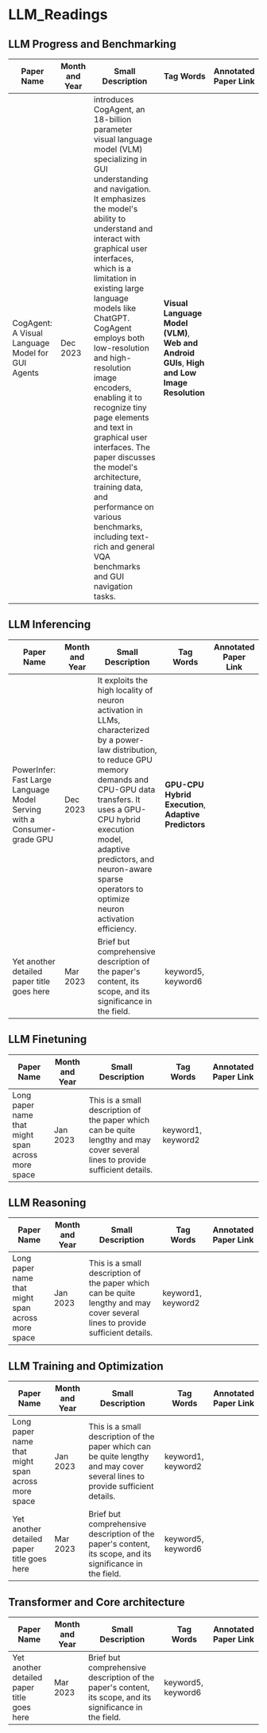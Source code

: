 # LLM_Readings

## LLM Progress and Benchmarking
| Paper Name | Month and Year | Small Description | Tag Words | Annotated Paper Link
|------------|----------------|-------------------|-----------|--------|
| CogAgent: A Visual Language Model for GUI Agents | Dec 2023 | introduces CogAgent, an 18-billion parameter visual language model (VLM) specializing in GUI understanding and navigation. It emphasizes the model's ability to understand and interact with graphical user interfaces, which is a limitation in existing large language models like ChatGPT. CogAgent employs both low-resolution and high-resolution image encoders, enabling it to recognize tiny page elements and text in graphical user interfaces. The paper discusses the model's architecture, training data, and performance on various benchmarks, including text-rich and general VQA benchmarks and GUI navigation tasks. |  **Visual Language Model (VLM)**, **Web and Android GUIs**, **High and Low Image Resolution**|

## LLM Inferencing
| Paper Name | Month and Year | Small Description | Tag Words | Annotated Paper Link 
|------------|----------------|-------------------------|-----------|--------|
| PowerInfer: Fast Large Language Model Serving with a Consumer-grade GPU | Dec 2023 | It exploits the high locality of neuron activation in LLMs, characterized by a power-law distribution, to reduce GPU memory demands and CPU-GPU data transfers. It uses a GPU-CPU hybrid execution model, adaptive predictors, and neuron-aware sparse operators to optimize neuron activation efficiency. | **GPU-CPU Hybrid Execution**, **Adaptive Predictors** |
| Yet another detailed paper title goes here | Mar 2023 | Brief but comprehensive description of the paper's content, its scope, and its significance in the field. | keyword5, keyword6 |

## LLM Finetuning
| Paper Name | Month and Year | Small Description | Tag Words | Annotated Paper Link
|------------|----------------|-------------------|-----------|--------|
| Long paper name that might span across more space | Jan 2023 | This is a small description of the paper which can be quite lengthy and may cover several lines to provide sufficient details. | keyword1, keyword2 |


## LLM Reasoning
| Paper Name | Month and Year | Small Description | Tag Words | Annotated Paper Link
|------------|----------------|-------------------|-----------|--------|
| Long paper name that might span across more space | Jan 2023 | This is a small description of the paper which can be quite lengthy and may cover several lines to provide sufficient details. | keyword1, keyword2 |


## LLM Training and Optimization
| Paper Name | Month and Year | Small Description | Tag Words | Annotated Paper Link
|------------|----------------|-------------------|-----------|--------|
| Long paper name that might span across more space | Jan 2023 | This is a small description of the paper which can be quite lengthy and may cover several lines to provide sufficient details. | keyword1, keyword2 |
| Yet another detailed paper title goes here | Mar 2023 | Brief but comprehensive description of the paper's content, its scope, and its significance in the field. | keyword5, keyword6 |


## Transformer and Core architecture
| Paper Name | Month and Year | Small Description | Tag Words | Annotated Paper Link
|------------|----------------|-------------------|-----------|--------|
| Yet another detailed paper title goes here | Mar 2023 | Brief but comprehensive description of the paper's content, its scope, and its significance in the field. | keyword5, keyword6 |

